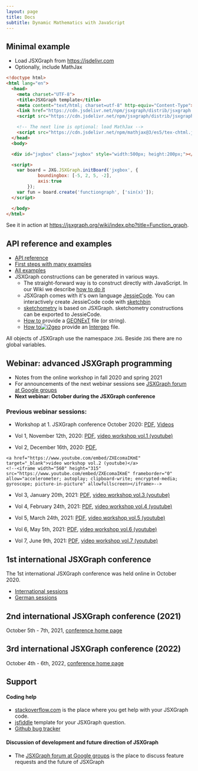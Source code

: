 ```yaml
---
layout: page
title: Docs
subtitle: Dynamic Mathematics with JavaScript
---
```


## Minimal example

- Load JSXGraph from <https://jsdelivr.com>
- Optionally, include MathJax

```html
<!doctype html>
<html lang="en">
  <head>
    <meta charset="UTF-8">
    <title>JSXGraph template</title>
    <meta content="text/html; charset=utf-8" http-equiv="Content-Type">
    <link href="https://cdn.jsdelivr.net/npm/jsxgraph/distrib/jsxgraph.css" rel="stylesheet" type="text/css" />
    <script src="https://cdn.jsdelivr.net/npm/jsxgraph/distrib/jsxgraphcore.js" type="text/javascript" charset="UTF-8"></script>

    <!-- The next line is optional: load MathJax -->
    <script src="https://cdn.jsdelivr.net/npm/mathjax@3/es5/tex-chtml.js" id="MathJax-script" async></script>
  </head>
  <body>

  <div id="jxgbox" class="jxgbox" style="width:500px; height:200px;"></div>

  <script>
    var board = JXG.JSXGraph.initBoard('jxgbox', {
            boundingbox: [-5, 2, 5, -2],
            axis:true
        });
    var fun = board.create('functiongraph', ['sin(x)']);
  </script>

  </body>
</html>
```

See it in action at <https://jsxgraph.org/wiki/index.php?title=Function_graph>.

## API reference and examples

* [API reference](/docs/index.html)
* [First steps with many examples](/wiki/index.php/Documentation)
* [All examples](/wiki/index.php/Category:Examples)
* JSXGraph constructions can be generated in various ways.
    * The straight-forward way is to construct directly with JavaScript. In our Wiki we describe [how to do it](//jsxgraph.uni-bayreuth.de/wiki/index.php/Documentation)
    * JSXGraph comes with it's own language [JessieCode](../docs_jessiecode/). You can interactively create JessieCode code with [sketchbin](https://bin.sketchometry.org)
    * [sketchometry](//sketchometry.org) is based on JSXGraph. sketchometry constructions can be exported to JessieCode.
    * [How to](//jsxgraph.org/wiki/index.php/Displaying_GEONExT_constructions) provide a <a href="//geonext.de" target="_blank">GEONExT</a> file (or string). 
    * [How to](//jsxgraph.org/wiki/index.php/Displaying_Intergeo_constructions)[<img  src="//geonext.uni-bayreuth.de/uploads/pics/Banner-Button_120x60_v2_0.png" alt="i2geo" />](http://i2geo.net) provide an <a href="//i2geo.net/" target="_blank">Intergeo</a> file.

All objects of JSXGraph use the namespace `JXG`. Beside `JXG` there are no global variables.

## Webinar: advanced JSXGraph programming

* Notes from the online workshop in fall 2020 and spring 2021
* For announcements of the next webinar sessions see [JSXGraph forum at Google groups](https://groups.google.com/forum/#!forum/jsxgraph)
* **Next webinar: October during the JSXGraph conference**

### Previous webinar sessions:

* Workshop at 1. JSXGraph conference October 2020: [PDF](/webinar/advanced.pdf), [Videos](https://jsxgraph.org/conf/program)
* Vol 1, November 12th, 2020: [PDF](/webinar/advanced1.pdf), 
    <a href="https://www.youtube.com/embed/s3sUJualJJ0" target="_blank">video workshop vol.1 (youtube)</a>
    <!--<iframe width="560" height="315" src="https://www.youtube.com/embed/s3sUJualJJ0" frameborder="0" allow="accelerometer; autoplay; clipboard-write; encrypted-media; gyroscope; picture-in-picture" allowfullscreen></iframe>-->

* Vol 2, December 16th, 2020: [PDF](/webinar/advanced2.pdf),
<!--
[Zoom link](https://uni-bayreuth.zoom.us/j/92956928761?pwd=VmFaRTNhbUdmQ3g3dFp4amJQT0hPUT09)
-->
    <a href="https://www.youtube.com/embed/ZXEcomaIKmE" target="_blank">video workshop vol.2 (youtube)</a>
    <!--<iframe width="560" height="315" src="https://www.youtube.com/embed/ZXEcomaIKmE" frameborder="0" allow="accelerometer; autoplay; clipboard-write; encrypted-media; gyroscope; picture-in-picture" allowfullscreen></iframe>-->

* Vol 3, January 20th, 2021: [PDF](/webinar/advanced3.pdf),
    <a href="https://www.youtube.com/embed/rpQc_ZHcgWE" target="_blank">video workshop vol.3 (youtube)</a>
    <!--<iframe width="560" height="315" src="https://www.youtube.com/embed/rpQc_ZHcgWE" frameborder="0" allow="accelerometer; autoplay; clipboard-write; encrypted-media; gyroscope; picture-in-picture" allowfullscreen></iframe>-->

* Vol 4, February 24th, 2021: [PDF](/webinar/advanced4.pdf),
    <a href="https://www.youtube.com/embed/WcmQbGEqvLA" target="_blank">video workshop vol.4 (youtube)</a>
    <!--<iframe width="560" height="315" src="https://www.youtube.com/embed/WcmQbGEqvLA" frameborder="0" allow="accelerometer; autoplay; clipboard-write; encrypted-media; gyroscope; picture-in-picture" allowfullscreen></iframe>-->

* Vol 5, March 24th, 2021: [PDF](/webinar/advanced5.pdf),
    <a href="https://www.youtube.com/embed/dPg1Xow4ues" target="_blank">video workshop vol.5 (youtube)</a>
    <!--<iframe width="560" height="315" src="https://www.youtube.com/embed/dPg1Xow4ues" title="YouTube video player" frameborder="0" allow="accelerometer; autoplay; clipboard-write; encrypted-media; gyroscope; picture-in-picture" allowfullscreen></iframe>-->

* Vol 6, May 5th, 2021: [PDF](/webinar/advanced6.pdf),
    <a href="https://www.youtube.com/embed/C08MvHLvoYM" target="_blank">video workshop vol.6 (youtube)</a>
    <!--<iframe width="560" height="315" src="https://www.youtube.com/embed/C08MvHLvoYM" title="YouTube video player" frameborder="0" allow="accelerometer; autoplay; clipboard-write; encrypted-media; gyroscope; picture-in-picture" allowfullscreen></iframe>-->

* Vol 7, June 9th, 2021: [PDF](/webinar/advanced7.pdf),
    <a href="https://www.youtube.com/embed/762nj776TIg" target="_blank">video workshop vol.7 (youtube)</a>
    <!--<iframe width="560" height="315" src="https://www.youtube.com/embed/762nj776TIg" title="YouTube video player" frameborder="0" allow="accelerometer; autoplay; clipboard-write; encrypted-media; gyroscope; picture-in-picture" allowfullscreen></iframe>-->

## 1st international JSXGraph conference

The 1st international JSXGraph conference was held online in October 2020. 

* [International sessions](https://jsxgraph.org/conf)
* [German sessions](https://jsxgraph.org/conf.de)

## 2nd international JSXGraph conference (2021)

October 5th - 7th, 2021, [conference home page](https://jsxgraph.org/conf2021)

## 3rd international JSXGraph conference (2022)

October 4th - 6th, 2022, [conference home page](https://jsxgraph.org/conf2022)

## Support

#### Coding help
* [stackoverflow.com](https://stackoverflow.com/search?tab=newest&q=jsxgraph) is the place where you get help with your JSXGraph code.
* [jsfiddle](https://jsfiddle.net/dr63zumf/1/) template for your JSXGraph question.
* [Github bug tracker](https://github.com/jsxgraph/jsxgraph/issues)

#### Discussion of development and future direction of JSXGraph
* The [JSXGraph forum at Google groups](https://groups.google.com/forum/#!forum/jsxgraph) is the place to discuss feature requests and the future of JSXGraph
